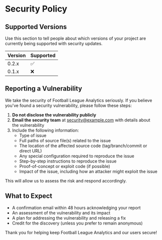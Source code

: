 
# Security Policy

## Supported Versions

Use this section to tell people about which versions of your project are
currently being supported with security updates.

| Version | Supported          |
| ------- | ------------------ |
| 0.2.x   | :white_check_mark: |
| 0.1.x   | :x:                |

## Reporting a Vulnerability

We take the security of Football League Analytics seriously. If you believe you've found a security vulnerability, please follow these steps:

1. **Do not disclose the vulnerability publicly**
2. **Email the security team** at [security@example.com](mailto:security@example.com) with details about the vulnerability
3. Include the following information:
   - Type of issue
   - Full paths of source file(s) related to the issue
   - The location of the affected source code (tag/branch/commit or direct URL)
   - Any special configuration required to reproduce the issue
   - Step-by-step instructions to reproduce the issue
   - Proof-of-concept or exploit code (if possible)
   - Impact of the issue, including how an attacker might exploit the issue

This will allow us to assess the risk and respond accordingly.

## What to Expect

- A confirmation email within 48 hours acknowledging your report
- An assessment of the vulnerability and its impact
- A plan for addressing the vulnerability and releasing a fix
- Credit for the discovery (unless you prefer to remain anonymous)

Thank you for helping keep Football League Analytics and our users secure!
